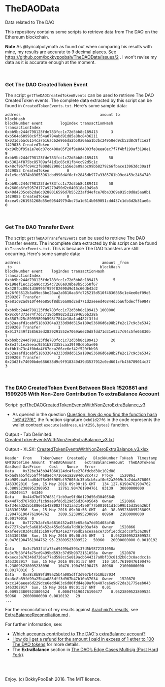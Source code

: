 # TheDAOData
Data related to The DAO

This repository contains some scripts to retrieve data from The DAO on the Ethereum blockchain.

**Note** As @lyricalpolymath as found out when comparing his results with mine, my results are accurate to 9 decimal places. See https://github.com/bokkypoobah/TheDAOData/issues/2 . I won't revise my data as it is accurate enough at the moment.

<br />

### Get The DAO CreatedToken Event
The script `getTheDAOCreatedTokenEvents` can be used to retrieve The DAO CreatedToken events. The complete data extracted by this script can be found in `CreatedTokenEvents.txt`. Here's some sample data:

    address                                    amount to                                         blockHash                                                          blockNumber event        logIndex transactionHash                                                    transactionIndex
    0xbb9bc244d798123fde783fcc1c72d3bb8c189413      3 0xb504e60998c6f354a0794abd91d85e8bc8436211 0x031d5bac6154ca7616ac62e966da2b50a0aaa1b3bc24958ed9cb52d8c8fc1e2f     1429038 CreatedToken        3 0xc96b0f95a1e7e8c07cd488a05f20f9e8d4003fe8eea0ec7f7f4bf199af3198e1                9
    0xbb9bc244d798123fde783fcc1c72d3bb8c189413     50 0x53024f875bc85709af41d1c65c01fb4cc92d5c1c 0x48cf967fc94c2f808d82906c1a56e3e09abc99bb8279266fbace13963dc30a1f     1429053 CreatedToken        0 0x1e9ec3974b89653961cbd996d4f6cfc2845db977a3385761b99ed459c2464740                1
    0xbb9bc244d798123fde783fcc1c72d3bb8c189413     50 0x2680a6fe5957d177a9279450d2c040818a1949a8 0x40d4235ceb2da6c0288016596d7b55223afd4efce70ba3369e915c0d8a5aa0b1     1429085 CreatedToken        0 0xcea9c261931268d55e695449794bc73a1d614b069051cdd437c1db3d2b31ae0a                0

<br />

### Get The DAO Transfer Event
The script `getTheDAOTransferEvents` can be used to retrieve The DAO Transfer events. The incomplete data extracted by this script can be found in `TransferEvents.txt`. This is because The DAO transfers are still occurring. Here's some sample data:

    address                                     amount _from                                      _to                                        blockHash                                                          blockNumber event    logIndex transactionHash                                                    transactionIndex
    0xbb9bc244d798123fde783fcc1c72d3bb8c189413       5 0x198ef1ec325a96cc354c7266a038be8b5c558f67 0x428fbc00d1d36995f959f82690d9d16c66d643d2 0x26f05512b3a09ec8be28aa2a0810aa8fc725215d510f4836865c1e4ee0ef09e5     1599207 Transfer        0 0xe81c92ad910f44e6856f8db56a08d2ed771d2aeeed46844d3ba6fbdecffe9847                1
    0xbb9bc244d798123fde783fcc1c72d3bb8c189413 1000000 0x9cc04373e74f7dc7718d509025d12294656b328a 0x3507d25c89959890b598f7844e10a1ad482f3ffd 0x32aaafd1cabf518b3304a3333d9dd515a180e53606d6e98b2fe2c17c9c3e5342     1599208 Transfer        1 0x9137249f158563ed2829291552e7069a6e20d8fdd71d31e92c7c94c5fe05830b                1
    0xbb9bc244d798123fde783fcc1c72d3bb8c189413      20 0x8e3fc1ea5eeac9361b873355caa39f90c6b5ae06 0xfbb1b73c4f0bda4f67dca266ce6ef42f520fbb98 0x32aaafd1cabf518b3304a3333d9dd515a180e53606d6e98b2fe2c17c9c3e5342     1599208 Transfer        2 0x23d2fc74690bde686638d9c9f918340d39d3537912c0ed601cfb436789014c37                3
    
<br />

### The DAO CreatedToken Event Between Block 1520861 and 1599205 With Non-Zero Contribution To extraBalance Account

Script: [getTheDAOCreatedTokenEventsWithNonZeroExtraBalance_v3
](https://github.com/bokkypoobah/TheDAOData/blob/master/getTheDAOCreatedTokenEventsWithNonZeroExtraBalance_v3)

* As queried in the question [Question: how do you find the function hash "b61d27f6"](https://github.com/bokkypoobah/TheDAOData/issues/1), the function signature `0xb61d27f6` in the code represents the wallet contract `execute(address,uint256,bytes)` function.

Output - Tab Delimited: [CreatedTokenEventsWithNonZeroExtraBalance_v3.txt](https://github.com/bokkypoobah/TheDAOData/blob/master/CreatedTokenEventsWithNonZeroExtraBalance_v3.txt)

Output - XLSX: [CreatedTokenEventsWithNonZeroExtraBalance_v3.xlsx](https://github.com/bokkypoobah/TheDAOData/blob/master/CreatedTokenEventsWithNonZeroExtraBalance_v3.xlsx)

    Header	From	TokenOwner	CreatedBy	BlockNumber	TxHash	Timestamp	GMTDateTime	Amount	TheDAOAmount	extraBalanceAmount	TheDAOTokens	GasUsed	GasPrice	Cost	Nonce	Error
    Data	0x32be343b94f860124dc4fee278fdcbd38c102d88	0xbad9ab5fd55aff4a8aec47166e1a2894d68cc473	Proxy	1520861	0xb989cba5fad84d78e305909bf97605dc35b3cb6caf0e32a2009c3a2dda876003	1463302816	Sun, 15 May 2016 09:00:16 GMT	134	127.61904761904762	6.380952380952380953	12761.904761904761	83139	30000000000	0.00249417	64340	
    Data	0x44d7bd707d831f1cb9ae9fd6d129d56d3040564b	0x44d7bd707d831f1cb9ae9fd6d129d56d3040564b	Owner	1520866	0xf34ead2d5b1886e1b428082ff621aa2145e0f77b001011d1db99b15d356a26bf	1463302856	Sun, 15 May 2016 09:00:56 GMT	40	38.095238095238095	1.904761904761904762	3809.5238095238096	80960	21000000000	0.00170016	0	
    Data	0x7727b2afc5a6816452a455e65a6a7dd01d03af4b	0x7727b2afc5a6816452a455e65a6a7dd01d03af4b	Owner	1520866	0xafee9c83d41dd151b970f8241e27796db2aceaaace73bf1ecdc2dcc0f53a288f	1463302856	Sun, 15 May 2016 09:00:56 GMT	1	0.9523809523809523	0.04761904761904762	95.23809523809522	50960	20000000000	0.0010192	5	
    Data	0x3c7b53f4fa75cd9499bd593c37d5b9872151058a	0x3c7b53f4fa75cd9499bd593c37d5b9872151058a	Owner	1520870	0xaeca3a70346d726ac77ad598cc5e819acb644317a0bf33c81d2b6c3c8acdcc1a	1463302917	Sun, 15 May 2016 09:01:57 GMT	110	104.76190476190476	5.238095238095238096	10476.190476190475	80960	21000000000	0.00170016	5	
    Data	0xa8c8b89fd99a25b4a085dff3d967b47b10b37034	0xa8c8b89fd99a25b4a085dff3d967b47b10b37034	Owner	1520870	0xcc146aeea6d229dce6edd463c6d80fdd4e88af0a407ca6e9d72da31775eeb043	1463302917	Sun, 15 May 2016 09:01:57 GMT	0.01	0.009523809523809524	0.000476190476190477	0.9523809523809524	50960	20000000000	0.0010192	29	
    ...
    
For the reconcilation of my results against [Arachnid's results](https://github.com/arachnid/extrabalance/), see [ExtraBalanceReconciliation.md](https://github.com/bokkypoobah/TheDAOData/blob/master/ExtraBalanceReconciliation.md) .
    
For further information, see:
* [Which accounts contributed to The DAO's extraBalance account?](http://ethereum.stackexchange.com/questions/7390/which-accounts-contributed-to-the-daos-extrabalance-account)
* [How do I get a refund for the amount I paid in excess of 1 ether to 100 The DAO tokens](http://ethereum.stackexchange.com/questions/7265/how-do-i-get-a-refund-for-the-amount-i-paid-in-excess-of-1-ether-to-100-the-dao) for more details.
* The **ExtraBalance** section in [The DAO’s Edge Cases Multisig (Post Hard Fork)](https://medium.com/edge-cases-multisig-phf-official-channel/the-daos-edge-cases-multisig-post-hard-fork-2f107380bd61#.qdjyu4d9b).

<br />
<br />

Enjoy. (c) BokkyPooBah 2016. The MIT licence.
